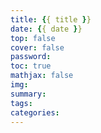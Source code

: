```yaml
---
title: {{ title }}
date: {{ date }}
top: false
cover: false
password:
toc: true
mathjax: false
img:
summary:
tags:
categories:
---
```

